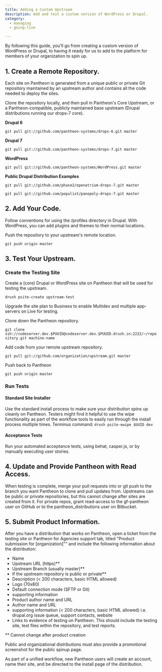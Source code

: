 ```yaml
---
title: Adding a Custom Upstream
description: Add and test a custom version of WordPress or Drupal.
category:
  - managing
  - going-live

---
```


By following this guide, you'll go from creating a custom version of WordPress or Drupal, to having it ready for us to add to the platform for members of your organization to spin up.

## 1. Create a Remote Repository.

Each site on Pantheon is generated from a unique public or private Git repository maintained by an upstream author and contains all the code needed to deploy the sites.

Clone the repository locally, and then pull in Pantheon's Core Upstream, or a Pantheon-compatible, publicly maintained base upstream (Drupal distributions running our drops-7 core).

**Drupal 6**

`git pull git://github.com/pantheon-systems/drops-6.git master`

**Drupal 7**

`git pull git://github.com/pantheon-systems/drops-7.git master`

**WordPress**

`git pull git://github.com/pantheon-systems/WordPress.git master`

**Public Drupal Distribution Examples**

`git pull git://github.com/phase2/openatrium-drops-7.git master`

`git pull git://github.com/populist/panopoly-drops-7.git master`

## 2. Add Your Code.

Follow conventions for using the /profiles directory in Drupal. With WordPress, you can add plugins and themes to their normal locations.
Push the repository to your upstream's remote location.

`git push origin master`

## 3. Test Your Upstream.

### Create the Testing Site

Create a (core) Drupal or WordPress site on Pantheon that will be used for testing the upstream.

`drush psite-create upstream-test`

Upgrade the site plan to Business to enable Multidev and multiple app-servers on Live for testing.

Clone down the Pantheon repository.

`git clone
 ssh://codeserver.dev.$PUUID@codeserver.dev.$PUUID.drush.in:2222/~/repository.git
 machine-name`

Add code from your remote upstream repository.

`git pull git://github.com/organization/upstream.git master`

Push back to Pantheon

`git push origin master`

### Run Tests

#### Standard Site Installer

Use the standard install process to make sure your distribution spins up cleanly on Pantheon. Testers might find it helpful to use the wipe functionality as part of the workflow tools to easily run through the install process multiple times. Terminus command: `drush psite-ewipe $UUID dev`

#### Acceptance Tests

Run your automated acceptance tests, using behat, casper.js, or by manually executing user stories.

## 4. Update and Provide Pantheon with Read Access.

When testing is complete, merge your pull requests into or git push to the branch you want Pantheon to clone and pull updates from. Upstreams can be public or private repositories, but this cannot change after sites are created from it. For private repos, grant read-access to the gf-pantheon user on GitHub or to the pantheon\_distributions user on Bitbucket.

## 5. Submit Product Information.

After you have a distribution that works on Pantheon, open a ticket from the testing site or Pantheon for Agencies support tab, titled "Product submission for [organization]"" and include the following information about the distribution:

- Name
- Upstream URL (https)\*\*
- Upstream Branch (usually master)\*\*
- If the upstream repository is public or private\*\*
- Description (< 200 characters, basic HTML allowed)
- Logo (70x80)
- Default connection mode (SFTP or Git)
- supporting information
- Product author name and URL
- Author name and URL
- supporting information (< 200 characters, basic HTML allowed) i.e. drupal.org issue queue, support contacts, website
- Links to evidence of testing on Pantheon. This should include the testing site, test files within the repository, and test reports.

\*\* Cannot change after product creation

Public and organizational distributions must also provide a promotional screenshot for the public spinup page.

As part of a unified workflow, new Pantheon users will create an account, name their site, and be directed to the install page of the distribution.
